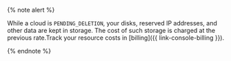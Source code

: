 {% note alert %}

While a cloud is `PENDING_DELETION`, your disks, reserved IP addresses, and other data are kept in storage. The cost of such storage is charged at the previous rate.Track your resource costs in [billing]({{ link-console-billing }}).

{% endnote %}
